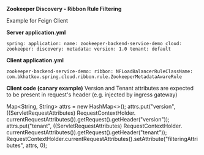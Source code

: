 **Zookeeper Discovery - Ribbon Rule Filtering**

Example for Feign Client

**Server application.yml**

`spring:
  application:
    name: zookeeper-backend-service-demo
  cloud:
    zookeeper:
      discovery:
        metadata:
          version: 1.0
          tenant: default`
          
**Client application.yml**

`zookeeper-backend-service-demo:
  ribbon:
    NFLoadBalancerRuleClassName: com.bkhatkov.spring.cloud.ribbon.rule.ZookeeperMetadataAwareRule`
    
**Client code (canary example)**
Version and Tenant attributes are expected to be present in request's header (e.g. injected by ingress gateway)


Map<String, String> attrs = new HashMap<>();
attrs.put("version",  ((ServletRequestAttributes) RequestContextHolder.
        currentRequestAttributes()).getRequest().getHeader("version"));
attrs.put("tenant",  ((ServletRequestAttributes) RequestContextHolder.
        currentRequestAttributes()).getRequest().getHeader("tenant"));
RequestContextHolder.currentRequestAttributes().setAttribute("filteringAttributes", attrs, 0);
